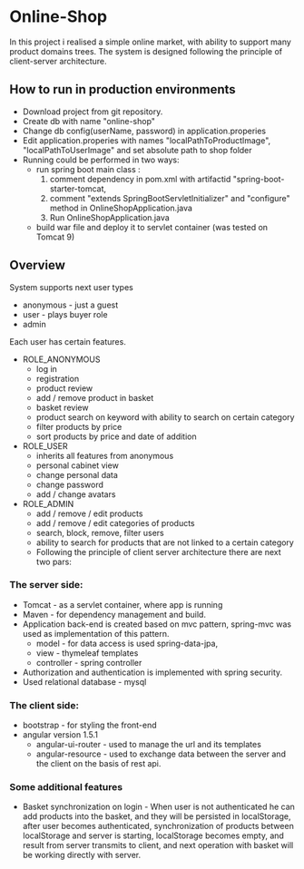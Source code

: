 # Online-Shop
In this project i realised a simple online market, with ability to support many product domains  trees.
The system is designed following the principle of client-server architecture.

## How to run in production environments
* Download project from git repository.
* Create db with name "online-shop"
* Change db config(userName, password) in application.properies 
* Edit application.properies with names "localPathToProductImage", "localPathToUserImage" and set absolute  path to shop folder   
* Running could be performed in two ways:
	* run spring boot main class :
		1. comment dependency in pom.xml with artifactid "spring-boot-starter-tomcat,
		2. comment "extends SpringBootServletInitializer" and "configure" method in OnlineShopApplication.java 
		3. Run OnlineShopApplication.java
	* build war file and deploy it to servlet container (was tested on Tomcat 9)
## Overview
System supports next user types
* anonymous - just a guest
* user - plays buyer role
* admin

Each user has certain features.
* ROLE_ANONYMOUS
	* log in
	* registration
	* product review
	* add / remove product in basket
	* basket review
	* product search on keyword with ability to search on certain category
	* filter products by price
	* sort products by price and date of addition
* ROLE_USER
	* inherits all features from anonymous
	* personal cabinet view 
	* change personal data
	* change password
	* add / change avatars 
* ROLE_ADMIN
	* add / remove / edit products
	* add / remove / edit  categories of products
	* search, block, remove, filter users
	* ability to search for products that are not linked to a certain category
	* Following the principle of client server architecture there are next two pars:

### The server side: 
* Tomcat - as a servlet container, where app is running
* Maven - for dependency management and build. 
* Application back-end is created based on mvc pattern, spring-mvc was used as implementation of this pattern. 
	* model - for data access is used spring-data-jpa, 
	* view - thymeleaf templates
	* controller - spring controller
* Authorization and authentication is implemented with spring security.
* Used relational database - mysql

### The client side:
* bootstrap - for styling the front-end
* angular version  1.5.1
	* angular-ui-router -  used to manage the url and its templates
	* angular-resource - used to exchange data between the server and the client on the basis of rest api.

### Some additional features
* Basket synchronization on login - When user is not authenticated he can add products into the basket, and they will be persisted in localStorage, after user becomes authenticated, synchronization of products between localStorage and server is starting, localStorage becomes empty, and result from server transmits to client, and next operation with basket will be working directly with server.



	

